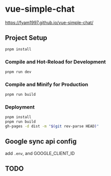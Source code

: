 # vue-simple-chat

https://fyam1997.github.io/vue-simple-chat/

## Project Setup

```sh
pnpm install
```

### Compile and Hot-Reload for Development

```sh
pnpm run dev
```

### Compile and Minify for Production

```sh
pnpm run build
```

### Deployment

```sh
pnpm install
pnpm run build
gh-pages -d dist -m "$(git rev-parse HEAD)"
```

## Google sync api config

add `.env`, and GOOGLE_CLIENT_ID

## TODO

[//]: # (TODO keyboard navigation)

[//]: # (ctrl+up/down to navigate msgs, L to lock chat til current msg, enter to edit, ctrl)

[//]: # (TODO refactor msg list modification, send a Operation, better for undo. kind of like redux's action)

[//]: # (TODO undo, msg edit, removal? mobile undo? Undo stack, Each msg, on mount. Not focusing, undo deletion)

[//]: # (TODO Mock open ai api server)

[//]: # (TODO smart key, auto close \(\) "" '' ``````)

[//]: # (TODO extract all scroll controlling to separate view model)

[//]: # (TODO Chat and msg should have datetime, Edit time)

[//]: # (TODO Chat content sync)

[//]: # (TODO Sync save token)

[//]: # (TODO sync should show comparison)

[//]: # (TODO extra data)

[//]: # (TODO Search finance data)

[//]: # (TODO Enum chat search fin)

[//]: # (TODO Tarvily search)

[//]: # (TODO Change to option api, accessing viewmodel.ref will buggy. looks i should not use ref in shared view model. or use piniajs?)
